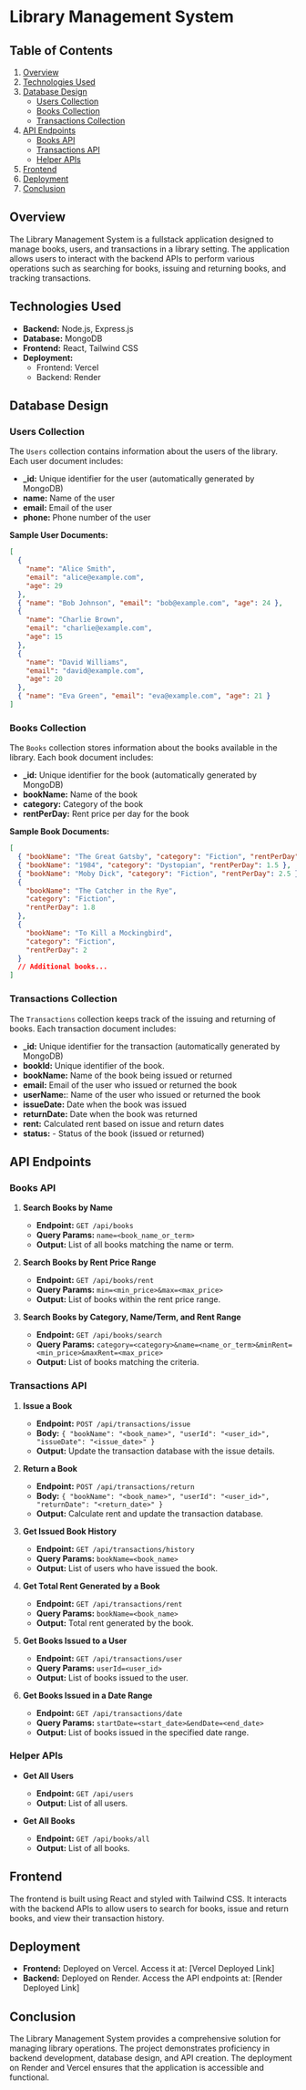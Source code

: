# Library Management System

## Table of Contents

1. [Overview](#overview)
2. [Technologies Used](#technologies-used)
3. [Database Design](#database-design)
   - [Users Collection](#users-collection)
   - [Books Collection](#books-collection)
   - [Transactions Collection](#transactions-collection)
4. [API Endpoints](#api-endpoints)
   - [Books API](#books-api)
   - [Transactions API](#transactions-api)
   - [Helper APIs](#helper-apis)
5. [Frontend](#frontend)
6. [Deployment](#deployment)
7. [Conclusion](#conclusion)

## Overview

The Library Management System is a fullstack application designed to manage books, users, and transactions in a library setting. The application allows users to interact with the backend APIs to perform various operations such as searching for books, issuing and returning books, and tracking transactions.

## Technologies Used

- **Backend:** Node.js, Express.js
- **Database:** MongoDB
- **Frontend:** React, Tailwind CSS
- **Deployment:**
  - Frontend: Vercel
  - Backend: Render

## Database Design

### Users Collection

The `Users` collection contains information about the users of the library. Each user document includes:

- **\_id:** Unique identifier for the user (automatically generated by MongoDB)
- **name:** Name of the user
- **email:** Email of the user
- **phone:** Phone number of the user

**Sample User Documents:**

```json
[
  {
    "name": "Alice Smith",
    "email": "alice@example.com",
    "age": 29
  },
  { "name": "Bob Johnson", "email": "bob@example.com", "age": 24 },
  {
    "name": "Charlie Brown",
    "email": "charlie@example.com",
    "age": 15
  },
  {
    "name": "David Williams",
    "email": "david@example.com",
    "age": 20
  },
  { "name": "Eva Green", "email": "eva@example.com", "age": 21 }
]
```

### Books Collection

The `Books` collection stores information about the books available in the library. Each book document includes:

- **\_id:** Unique identifier for the book (automatically generated by MongoDB)
- **bookName:** Name of the book
- **category:** Category of the book
- **rentPerDay:** Rent price per day for the book

**Sample Book Documents:**

```json
[
  { "bookName": "The Great Gatsby", "category": "Fiction", "rentPerDay": 2 },
  { "bookName": "1984", "category": "Dystopian", "rentPerDay": 1.5 },
  { "bookName": "Moby Dick", "category": "Fiction", "rentPerDay": 2.5 },
  {
    "bookName": "The Catcher in the Rye",
    "category": "Fiction",
    "rentPerDay": 1.8
  },
  {
    "bookName": "To Kill a Mockingbird",
    "category": "Fiction",
    "rentPerDay": 2
  }
  // Additional books...
]
```

### Transactions Collection

The `Transactions` collection keeps track of the issuing and returning of books. Each transaction document includes:

- **\_id:** Unique identifier for the transaction (automatically generated by MongoDB)
- **bookId:** Unique identifier of the book.
- **bookName:** Name of the book being issued or returned
- **email:** Email of the user who issued or returned the book
- **userName:**: Name of the user who issued or returned the book
- **issueDate:** Date when the book was issued
- **returnDate:** Date when the book was returned
- **rent:** Calculated rent based on issue and return dates
- **status:** - Status of the book (issued or returned)

## API Endpoints

### Books API

1. **Search Books by Name**

   - **Endpoint:** `GET /api/books`
   - **Query Params:** `name=<book_name_or_term>`
   - **Output:** List of all books matching the name or term.

2. **Search Books by Rent Price Range**

   - **Endpoint:** `GET /api/books/rent`
   - **Query Params:** `min=<min_price>&max=<max_price>`
   - **Output:** List of books within the rent price range.

3. **Search Books by Category, Name/Term, and Rent Range**
   - **Endpoint:** `GET /api/books/search`
   - **Query Params:** `category=<category>&name=<name_or_term>&minRent=<min_price>&maxRent=<max_price>`
   - **Output:** List of books matching the criteria.

### Transactions API

1. **Issue a Book**

   - **Endpoint:** `POST /api/transactions/issue`
   - **Body:** `{ "bookName": "<book_name>", "userId": "<user_id>", "issueDate": "<issue_date>" }`
   - **Output:** Update the transaction database with the issue details.

2. **Return a Book**

   - **Endpoint:** `POST /api/transactions/return`
   - **Body:** `{ "bookName": "<book_name>", "userId": "<user_id>", "returnDate": "<return_date>" }`
   - **Output:** Calculate rent and update the transaction database.

3. **Get Issued Book History**

   - **Endpoint:** `GET /api/transactions/history`
   - **Query Params:** `bookName=<book_name>`
   - **Output:** List of users who have issued the book.

4. **Get Total Rent Generated by a Book**

   - **Endpoint:** `GET /api/transactions/rent`
   - **Query Params:** `bookName=<book_name>`
   - **Output:** Total rent generated by the book.

5. **Get Books Issued to a User**

   - **Endpoint:** `GET /api/transactions/user`
   - **Query Params:** `userId=<user_id>`
   - **Output:** List of books issued to the user.

6. **Get Books Issued in a Date Range**
   - **Endpoint:** `GET /api/transactions/date`
   - **Query Params:** `startDate=<start_date>&endDate=<end_date>`
   - **Output:** List of books issued in the specified date range.

### Helper APIs

- **Get All Users**

  - **Endpoint:** `GET /api/users`
  - **Output:** List of all users.

- **Get All Books**
  - **Endpoint:** `GET /api/books/all`
  - **Output:** List of all books.

## Frontend

The frontend is built using React and styled with Tailwind CSS. It interacts with the backend APIs to allow users to search for books, issue and return books, and view their transaction history.

## Deployment

- **Frontend:** Deployed on Vercel. Access it at: [Vercel Deployed Link]
- **Backend:** Deployed on Render. Access the API endpoints at: [Render Deployed Link]

## Conclusion

The Library Management System provides a comprehensive solution for managing library operations. The project demonstrates proficiency in backend development, database design, and API creation. The deployment on Render and Vercel ensures that the application is accessible and functional.
